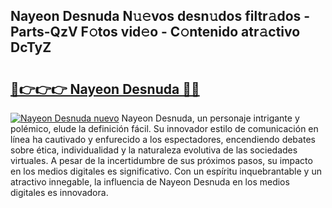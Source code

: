 ## Nayeon Desnuda N𝚞𝚎vos desn𝚞dos filtr𝚊dos - Parts-QzV F𝚘tos vid𝚎o - C𝚘ntenido atr𝚊ctivo DcTyZ

# <h2><a href="http://mb26ln.tromn.icu/?c=Nayeon+Desnuda">🔗👉👉👉 Nayeon Desnuda 🔗🔗</a></h2>

[![Nayeon Desnuda nuevo](https://i.imgur.com/pEAQMta.gif)](http://mb26ln.tromn.icu/?c=Nayeon+Desnuda)
Nayeon Desnuda, un personaje intrigante y polémico, elude la definición fácil. Su innovador estilo de comunicación en línea ha cautivado y enfurecido a los espectadores, encendiendo debates sobre ética, individualidad y la naturaleza evolutiva de las sociedades virtuales. A pesar de la incertidumbre de sus próximos pasos, su impacto en los medios digitales es significativo. Con un espíritu inquebrantable y un atractivo innegable, la influencia de Nayeon Desnuda en los medios digitales es innovadora.
